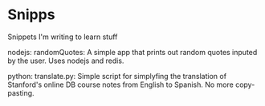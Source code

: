 Snipps
======

Snippets I'm writing to learn stuff

nodejs:
	randomQuotes: A simple app that prints out random quotes inputed by the user. Uses nodejs and redis.

python:
	translate.py: Simple script for simplyfing the translation of Stanford's online DB course notes from English to Spanish. No more copy-pasting.